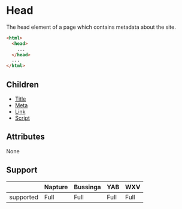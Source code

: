 # Head
The head element of a page which contains metadata about the site.

```html
<html>
  <head>
    ...
  </head>
  ...
</html>
```

## Children
- [Title](title.md)
- [Meta](meta.md)
- [Link](link.md)
- [Script](script.md)

## Attributes
None

## Support

|           | Napture | Bussinga | YAB  | WXV  |
| --------- | ------- | -------- | ---- | ---- |
| supported | Full    | Full     | Full | Full |